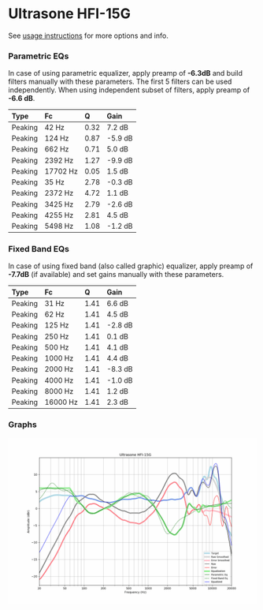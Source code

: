 # Ultrasone HFI-15G
See [usage instructions](https://github.com/jaakkopasanen/AutoEq#usage) for more options and info.

### Parametric EQs
In case of using parametric equalizer, apply preamp of **-6.3dB** and build filters manually
with these parameters. The first 5 filters can be used independently.
When using independent subset of filters, apply preamp of **-6.6 dB**.

| Type    | Fc       |    Q | Gain    |
|:--------|:---------|:-----|:--------|
| Peaking | 42 Hz    | 0.32 | 7.2 dB  |
| Peaking | 124 Hz   | 0.87 | -5.9 dB |
| Peaking | 662 Hz   | 0.71 | 5.0 dB  |
| Peaking | 2392 Hz  | 1.27 | -9.9 dB |
| Peaking | 17702 Hz | 0.05 | 1.5 dB  |
| Peaking | 35 Hz    | 2.78 | -0.3 dB |
| Peaking | 2372 Hz  | 4.72 | 1.1 dB  |
| Peaking | 3425 Hz  | 2.79 | -2.6 dB |
| Peaking | 4255 Hz  | 2.81 | 4.5 dB  |
| Peaking | 5498 Hz  | 1.08 | -1.2 dB |

### Fixed Band EQs
In case of using fixed band (also called graphic) equalizer, apply preamp of **-7.7dB**
(if available) and set gains manually with these parameters.

| Type    | Fc       |    Q | Gain    |
|:--------|:---------|:-----|:--------|
| Peaking | 31 Hz    | 1.41 | 6.6 dB  |
| Peaking | 62 Hz    | 1.41 | 4.5 dB  |
| Peaking | 125 Hz   | 1.41 | -2.8 dB |
| Peaking | 250 Hz   | 1.41 | 0.1 dB  |
| Peaking | 500 Hz   | 1.41 | 4.1 dB  |
| Peaking | 1000 Hz  | 1.41 | 4.4 dB  |
| Peaking | 2000 Hz  | 1.41 | -8.3 dB |
| Peaking | 4000 Hz  | 1.41 | -1.0 dB |
| Peaking | 8000 Hz  | 1.41 | 1.2 dB  |
| Peaking | 16000 Hz | 1.41 | 2.3 dB  |

### Graphs
![](./Ultrasone%20HFI-15G.png)